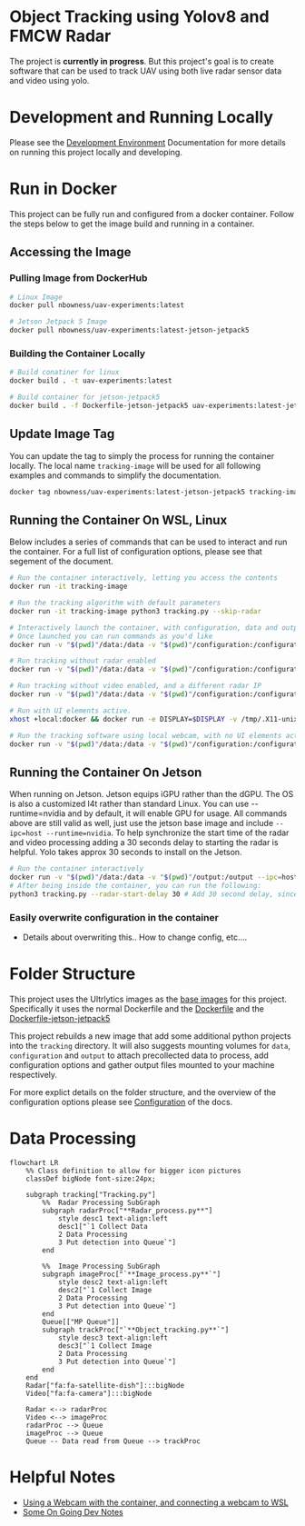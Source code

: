 # Object Tracking using Yolov8 and FMCW Radar

The project is **currently in progress**. But this project's goal is to create software that can be used to track UAV using both live radar sensor data and video using yolo.

# Development and Running Locally
Please see the [Development Environment](./docs/devEnviroment.md) Documentation for more details on running this project locally and developing.

# Run in Docker
This project can be fully run and configured from a docker container. Follow the steps below to get the image build and running in a container.

## Accessing the Image
### Pulling Image from DockerHub
```bash
# Linux Image
docker pull nbowness/uav-experiments:latest

# Jetson Jetpack 5 Image
docker pull nbowness/uav-experiments:latest-jetson-jetpack5
```

### Building the Container Locally
```bash
# Build conatiner for linux
docker build . -t uav-experiments:latest

# Build container for jetson-jetpack5
docker build . -f Dockerfile-jetson-jetpack5 uav-experiments:latest-jetson-jetpack5
```

## Update Image Tag 
You can update the tag to simply the process for running the container locally. The local name `tracking-image` will be used for all following examples and commands to simplify the documentation.
```bash
docker tag nbowness/uav-experiments:latest-jetson-jetpack5 tracking-image
```

## Running the Container On WSL, Linux
Below includes a series of commands that can be used to interact and run the container. For a full list of configuration options, please see that segement of the document.
```bash
# Run the container interactively, letting you access the contents
docker run -it tracking-image  

# Run the tracking algorithm with default parameters
docker run -it tracking-image python3 tracking.py --skip-radar

# Interactively launch the container, with configuration, data and output volumes mounted. Please see the configuration section for more details. 
# Once launched you can run commands as you'd like
docker run -v "$(pwd)"/data:/data -v "$(pwd)"/configuration:/configuration -v "$(pwd)"/output:/output -it tracking-image

# Run tracking without radar enabled
docker run -v "$(pwd)"/data:/data -v "$(pwd)"/configuration:/configuration -v "$(pwd)"/output:/output -it tracking-image python3 tracking.py --skip-radar

# Run tracking without video enabled, and a different radar IP
docker run -v "$(pwd)"/data:/data -v "$(pwd)"/configuration:/configuration -v "$(pwd)"/output:/output -it tracking-image python3 tracking.py --skip-video --radar-ip 10.0.1.60

# Run with UI elements active.
xhost +local:docker && docker run -e DISPLAY=$DISPLAY -v /tmp/.X11-unix:/tmp/.X11-unix -v ~/.Xauthority:/root/.Xauthority -v "$(pwd)"/data:/data -v "$(pwd)"/configuration:/configuration -v "$(pwd)"/output:/output -it tracking-image

# Run the tracking software using local webcam, with no UI elements active
docker run -v "$(pwd)"/data:/data -v "$(pwd)"/configuration:/configuration -it tracking-image python3 tracking.py --skip-radar --view-img --device=/dev/video0:/dev/video0 --video-config /configuration/VideoConfig_AnkerCamera.yaml 
```

## Running the Container On Jetson
When running on Jetson. Jetson equips iGPU rather than the dGPU. The OS is also a customized l4t rather than standard Linux. You can use --runtime=nvidia and by default, it will enable GPU for usage.
All commands above are still valid as well, just use the jetson base image and include `--ipc=host --runtime=nvidia`. To help synchronize the start time of the radar and video processing adding a 30 seconds delay to starting the radar is helpful. Yolo takes approx 30 seconds to install on the Jetson.
```bash
# Run the container interactively
docker run -v "$(pwd)"/data:/data -v "$(pwd)"/output:/output --ipc=host --runtime=nvidia -it tracking-image
# After being inside the container, you can run the following:
python3 tracking.py --radar-start-delay 30 # Add 30 second delay, since loading the Yolo model on Jetson takes a while
```

### Easily overwrite configuration in the container
* Details about overwriting this.. How to change config, etc....

# Folder Structure
This project uses the Ultrlytics images as the [base images](https://github.com/ultralytics/ultralytics/tree/main/docker) for this project. Specifically it uses the normal Dockerfile and the [Dockerfile](https://github.com/ultralytics/ultralytics/blob/main/docker/Dockerfile) and the [Dockerfile-jetson-jetpack5](https://github.com/ultralytics/ultralytics/blob/main/docker/Dockerfile-jetson-jetpack5)

This project rebuilds a new image that add some additional python projects into the `tracking` directory. It will also suggests mounting volumes for `data`, `configuration` and `output` to attach precollected data to process, add configuration options and gather output files mounted to your machine respectively.

For more explict details on the folder structure, and the overview of the configuration options please see [Configuration](./docs/configuration.md) of the docs.

# Data Processing

```mermaid
flowchart LR
    %% Class definition to allow for bigger icon pictures
    classDef bigNode font-size:24px;

    subgraph tracking["Tracking.py"]
        %%  Radar Processing SubGraph
        subgraph radarProc["**Radar_process.py**"]
            style desc1 text-align:left
            desc1["`1 Collect Data
            2 Data Processing
            3 Put detection into Queue`"]
        end

        %%  Image Processing SubGraph
        subgraph imageProc["`**Image_process.py**`"]
            style desc2 text-align:left
            desc2["`1 Collect Image
            2 Data Processing
            3 Put detection into Queue`"]
        end
        Queue[["MP Queue"]]
        subgraph trackProc["`**Object_tracking.py**`"]
            style desc3 text-align:left
            desc3["`1 Collect Image
            2 Data Processing
            3 Put detection into Queue`"]
        end
    end
    Radar["fa:fa-satellite-dish"]:::bigNode
    Video["fa:fa-camera"]:::bigNode

    Radar <--> radarProc
    Video <--> imageProc
    radarProc --> Queue
    imageProc --> Queue
    Queue -- Data read from Queue --> trackProc
```

# Helpful Notes
* [Using a Webcam with the container, and connecting a webcam to WSL](./docs/usingWebcamInContainers.md)
* [Some On Going Dev Notes](./docs/devNotes.md)
